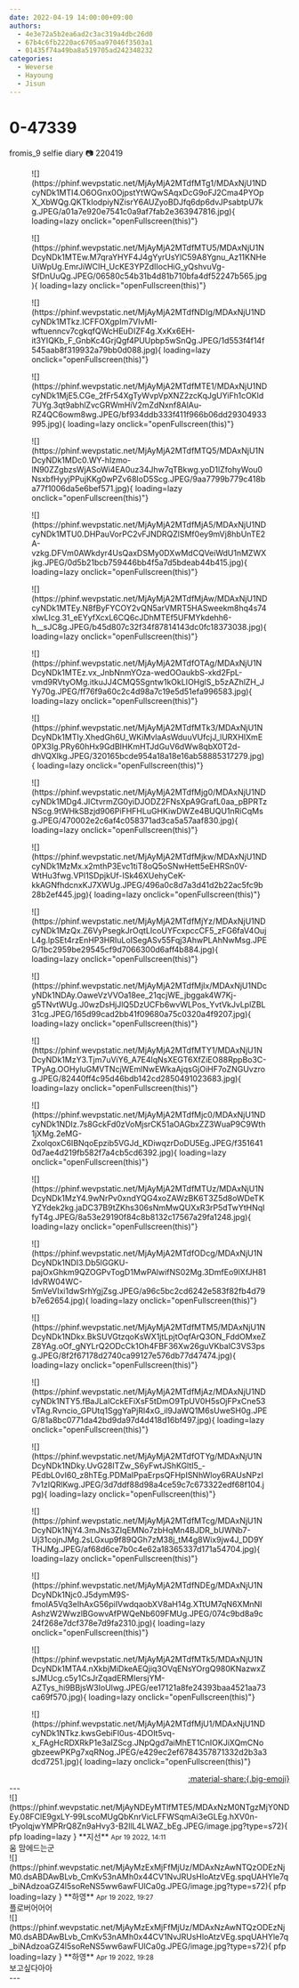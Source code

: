 ```yaml
---
date: 2022-04-19 14:00:00+09:00
authors:
  - 4e3e72a5b2ea6ad2c3ac319a4dbc26d0
  - 67b4c6fb2220ac6705aa97046f3503a1
  - 01435f74a49ba8a519705ad242348232
categories:
  - Weverse
  - Hayoung
  - Jisun
---
```


# 0-47339

<div class="post-container" markdown="1">
<div class="content-container md-sidebar__scrollwrap" markdown="1">

fromis_9 selfie diary 📷 220419 
<figure markdown="1">
![](https://phinf.wevpstatic.net/MjAyMjA2MTdfMTg1/MDAxNjU1NDcyNDk1MTI4.O6OGnx0OjpstYtWQwSAqxDcG9oFJ2Cma4PYOpX_XbWQg.QKTkIodpiyNZisrY6AUZyoBDJfq6dp6dvJPsabtpU7kg.JPEG/a01a7e920e7541c0a9af7fab2e363947816.jpg){ loading=lazy onclick="openFullscreen(this)"}
</figure>
<figure markdown="1">
![](https://phinf.wevpstatic.net/MjAyMjA2MTdfMTU5/MDAxNjU1NDcyNDk1MTEw.M7qraYHYF4J4gYyrUsYlC59A8Ygnu_Az11KNHeUiWpUg.EmrJiWCIH_UcKE3YPZdIIocHiG_yQshvuVg-SfDnUuQg.JPEG/06580c54b31b4d81b710bfa4df52247b565.jpg){ loading=lazy onclick="openFullscreen(this)"}
</figure>
<figure markdown="1">
![](https://phinf.wevpstatic.net/MjAyMjA2MTdfNDIg/MDAxNjU1NDcyNDk1MTkz.ICFFOXgpIm7VIvMI-wftuenncv7cgkqfQWcHEuDIZF4g.XxKx6EH-it3YIQKb_F_GnbKc4GrjQgf4PUUpbp5wSnQg.JPEG/1d553f4f14f545aab8f319932a79bb0d088.jpg){ loading=lazy onclick="openFullscreen(this)"}
</figure>
<figure markdown="1">
![](https://phinf.wevpstatic.net/MjAyMjA2MTdfMTE1/MDAxNjU1NDcyNDk1MjE5.CGe_2fFr54XgTyWvpVpXNZ2zcKqJgUYiFh1cOKld7UYg.3qt9abhlZvcGRWmHiV2mZdNxnf8AlAu-RZ4QC6owm8wg.JPEG/bf934ddb333f411f966b06dd29304933995.jpg){ loading=lazy onclick="openFullscreen(this)"}
</figure>
<figure markdown="1">
![](https://phinf.wevpstatic.net/MjAyMjA2MTdfMTQ5/MDAxNjU1NDcyNDk1MDc0.WY-hIzmo-lN90ZZgbzsWjASoWi4EA0uz34Jhw7qTBkwg.yoD1lZfohyWou0NsxbfHyyjPPujKKg0wPZv68IoD5Scg.JPEG/9aa7799b779c418ba77f1006da5e6bef571.jpg){ loading=lazy onclick="openFullscreen(this)"}
</figure>
<figure markdown="1">
![](https://phinf.wevpstatic.net/MjAyMjA2MTdfMjA5/MDAxNjU1NDcyNDk1MTU0.DHPauVorPC2vFJNDRQZlSMf0ey9mVj8hbUnTE2A-vzkg.DFVm0AWkdyr4UsQaxDSMy0DXwMdCQVeiWdU1nMZWXjkg.JPEG/0d5b21bcb759446bb4f5a7d5bdeab44b415.jpg){ loading=lazy onclick="openFullscreen(this)"}
</figure>
<figure markdown="1">
![](https://phinf.wevpstatic.net/MjAyMjA2MTdfMjAw/MDAxNjU1NDcyNDk1MTEy.N8fByFYCOY2vQN5arVMRT5HASweekm8hq4s74xlwLIcg.31_eEYyfXcxL6CQ6cJDhMTEf5UFMYkdehh6-h__sJC8g.JPEG/b45d807c32f34f87814143dc0fc18373038.jpg){ loading=lazy onclick="openFullscreen(this)"}
</figure>
<figure markdown="1">
![](https://phinf.wevpstatic.net/MjAyMjA2MTdfOTAg/MDAxNjU1NDcyNDk1MTEz.vx_JnbNnmYOza-wedOOaukbS-xkd2FpL-vmd9RVtyOMg.itkuJJ4CMQ5Sgntw1kOkLIOHglS_b5zAZhlZH_JYy70g.JPEG/ff76f9a60c2c4d98a7c19e5d51efa996583.jpg){ loading=lazy onclick="openFullscreen(this)"}
</figure>
<figure markdown="1">
![](https://phinf.wevpstatic.net/MjAyMjA2MTdfMTk3/MDAxNjU1NDcyNDk1MTIy.XhedGh6U_WKiMvlaAsWduuVUfcjJ_lURXHIXmE0PX3Ig.PRy60hHx9GdBIHKmHTJdGuV6dWw8qbX0T2d-dhVQXlkg.JPEG/320165bcde954a18a18e16ab58885317279.jpg){ loading=lazy onclick="openFullscreen(this)"}
</figure>
<figure markdown="1">
![](https://phinf.wevpstatic.net/MjAyMjA2MTdfMjg0/MDAxNjU1NDcyNDk1MDg4.JICtvrmZG0yiDJODZ2FNsXpA9GrafL0aa_pBPRTzNScg.9tWHkSBzjd906PiFHFHLuGHKiwDWZe4BUQU1nRiCqMsg.JPEG/470002e2c6af4c058371ad3ca5a57aaf830.jpg){ loading=lazy onclick="openFullscreen(this)"}
</figure>
<figure markdown="1">
![](https://phinf.wevpstatic.net/MjAyMjA2MTdfMjkw/MDAxNjU1NDcyNDk1MzMx.x2mthP3Evc1tiT8oQ5oSNwHett5eEHRSn0V-WtHu3fwg.VPl1SDpjkUf-ISk46XUehyCeK-kkAGNfhdcnxKJ7XWUg.JPEG/496a0c8d7a3d41d2b22ac5fc9b28b2ef445.jpg){ loading=lazy onclick="openFullscreen(this)"}
</figure>
<figure markdown="1">
![](https://phinf.wevpstatic.net/MjAyMjA2MTdfMjYz/MDAxNjU1NDcyNDk1MzQx.Z6VyPsegkJrOqtLIcoUYFcxpccCF5_zFG6faV4OujL4g.lpSEt4rzEnHP3HRIuLoISegASv55Fqj3AhwPLAhNwMsg.JPEG/1bc2959be29545cf9d7066300d6aff4b884.jpg){ loading=lazy onclick="openFullscreen(this)"}
</figure>
<figure markdown="1">
![](https://phinf.wevpstatic.net/MjAyMjA2MTdfMjIx/MDAxNjU1NDcyNDk1NDAy.OaweVzVVOa18ee_21qcjWE_jbggak4W7Kj-g5TNvtWUg.J0wzDsHjJlQ5DzUCFb6wvWLPos_YvtVkJvLplZBL31cg.JPEG/165d99cad2bb41f09680a75c0320a4f9207.jpg){ loading=lazy onclick="openFullscreen(this)"}
</figure>
<figure markdown="1">
![](https://phinf.wevpstatic.net/MjAyMjA2MTdfMTY1/MDAxNjU1NDcyNDk1MzY3.Tjm7uViY6_A7E4lqNsXEGT6XfZiEO88RppBo3C-TPyAg.OOHyluGMVTNcjWEmlNwEWkaAjqsGjOiHF7oZNGUvzrog.JPEG/82440ff4c95d46bdb142cd2850491023683.jpg){ loading=lazy onclick="openFullscreen(this)"}
</figure>
<figure markdown="1">
![](https://phinf.wevpstatic.net/MjAyMjA2MTdfMjc0/MDAxNjU1NDcyNDk1NDIz.7s8GckFd0zVoMjsrCK51aOAGbxZZ3WuaP9C9Wth1jXMg.2eMG-ZxolqoxC6IBNqoEpzib5VGJd_KDiwqzrDoDU5Eg.JPEG/f3516410d7ae4d219fb582f7a4cb5cd6392.jpg){ loading=lazy onclick="openFullscreen(this)"}
</figure>
<figure markdown="1">
![](https://phinf.wevpstatic.net/MjAyMjA2MTdfMTUz/MDAxNjU1NDcyNDk1MzY4.9wNrPv0xndYQG4xoZAWzBK6T3Z5d8oWDeTKYZYdek2kg.jaDC37B9tZKhs306sNmMwQUXxR3rP5dTwYtHNqIfyT4g.JPEG/8a53e29190f84c8b8132c17567a29fa1248.jpg){ loading=lazy onclick="openFullscreen(this)"}
</figure>
<figure markdown="1">
![](https://phinf.wevpstatic.net/MjAyMjA2MTdfODcg/MDAxNjU1NDcyNDk1NDI3.Db5lGGKU-pajOxGhkm9QZOGPvTogD1MwPAlwifNS02Mg.3DmfEo9lXfJH81ldvRW04WC-5mVeVIxi1dwSrhYgjZsg.JPEG/a96c5bc2cd6242e583f82fb4d79b7e62654.jpg){ loading=lazy onclick="openFullscreen(this)"}
</figure>
<figure markdown="1">
![](https://phinf.wevpstatic.net/MjAyMjA2MTdfMTM5/MDAxNjU1NDcyNDk1NDkx.BkSUVGtzqoKsWX1jtLpjtOqfArQ3ON_FddOMxeZZ8YAg.oOf_gNYLrQ2ODcCk1Oh4FBF36Xw26guVKbalC3VS3psg.JPEG/8f2f67178d2740ca99127e576db77d47474.jpg){ loading=lazy onclick="openFullscreen(this)"}
</figure>
<figure markdown="1">
![](https://phinf.wevpstatic.net/MjAyMjA2MTdfMjAz/MDAxNjU1NDcyNDk1NTY5.fBaJLalCckEFiXsF5tDmO9TpUV0H5sOjFPxCne53vTAg.Rvncio_GPUtq1SggYaPjRl4xG_il9JaWQ1M6sUweSH0g.JPEG/81a8bc0771da42bd9da97d4d418d16bf497.jpg){ loading=lazy onclick="openFullscreen(this)"}
</figure>
<figure markdown="1">
![](https://phinf.wevpstatic.net/MjAyMjA2MTdfOTYg/MDAxNjU1NDcyNDk1NDky.UvG28ITZw_S6yFwtJShKGltI5_-PEdbL0vI60_z8hTEg.PDMaIPpaErpsQFHpISNhWloy6RAUsNPzI7v1zIQRlKwg.JPEG/3d7ddf88d98a4ce59c7c673322edf68f104.jpg){ loading=lazy onclick="openFullscreen(this)"}
</figure>
<figure markdown="1">
![](https://phinf.wevpstatic.net/MjAyMjA2MTdfMTcg/MDAxNjU1NDcyNDk1NjY4.3mJNs3ZIqEMNo7zbHqMn4BJDR_bUWNb7-Uj31cojnJMg.2sLGxup9f89QGh7zM38j_tM4g8Wix9jw4J_DD9YTHJMg.JPEG/af68d6ce7b0c4e62a18365337d171a54704.jpg){ loading=lazy onclick="openFullscreen(this)"}
</figure>
<figure markdown="1">
![](https://phinf.wevpstatic.net/MjAyMjA2MTdfNDEg/MDAxNjU1NDcyNDk1Njc0.J5dymM9S-fmoIA5Vq3eIhAxG56piIVwdqaobXV8aH14g.XTtUM7qN6XMnNIAshzW2WwzlBGowvAfPWQeNb609FMUg.JPEG/074c9bd8a9c24f268e7dcf378e7d9fa2310.jpg){ loading=lazy onclick="openFullscreen(this)"}
</figure>
<figure markdown="1">
![](https://phinf.wevpstatic.net/MjAyMjA2MTdfMTk5/MDAxNjU1NDcyNDk1MTA4.nXkbjMiDkeAEQjiq3OVqENsYOrgQ980KNazwxZsJMUcg.c5y1CsJrZqadERMIersjYM-AZTys_hi9BBjsW3IoUlwg.JPEG/ee17121a8fe24393baa4521aa73ca69f570.jpg){ loading=lazy onclick="openFullscreen(this)"}
</figure>
<figure markdown="1">
![](https://phinf.wevpstatic.net/MjAyMjA2MTdfMjU1/MDAxNjU1NDcyNDk1NTkz.kwsGebiFI0us-4DOIt5vq-x_FAgHcRDXRkP1e3aIZScg.JNpQgd7aiMhET1CnIOKJiXQmCNogbzeewPKPg7xqRNog.JPEG/e429ec2ef6784357871332d2b3a3dcd7251.jpg){ loading=lazy onclick="openFullscreen(this)"}
</figure>
</div>
</div>

<div style="text-align: right;" markdown="1">
<a href="https://weverse.io/fromis9/media/0-47339" style="text-align: right;">:material-share:{.big-emoji}</a>
</div>
---

<div class="comments-container md-sidebar__scrollwrap" markdown="1">
<div class="comment" markdown="1">
<div class='id-container' markdown="1">
![](https://phinf.wevpstatic.net/MjAyNDEyMTlfMTE5/MDAxNzM0NTgzMjY0NDEy.08FClE9gxLY-99LscoMUgQbKnrVicLFFWSqmAi3eGLEg.hXV0n-tPyoIqjwYMPRrQ8Zn9aHvy3-B2llL4LWAZ_bEg.JPEG/image.jpg?type=s72){ pfp loading=lazy }
**<span class="artist">지선</span>** <small>Apr 19 2022, 14:11</small><br>
</div>
<div class='comment-body' markdown="1">
움 맘에드는군
</div>
</div>
<div class="comment" markdown="1">
<div class='id-container' markdown="1">
![](https://phinf.wevpstatic.net/MjAyMzExMjFfMjUz/MDAxNzAwNTQzODEzNjM0.dsABDAwBLvb_CmKv53nAMh0x44CV1NvJRUsHloAtzVEg.spqUAHYle7q_biNAdzoaGZ4l5soReNS5ww6awFUlCa0g.JPEG/image.jpg?type=s72){ pfp loading=lazy }
**<span class="artist">하영</span>** <small>Apr 19 2022, 19:27</small><br>
</div>
<div class='comment-body' markdown="1">
플로버어어어
</div>
</div>
<div class="comment" markdown="1">
<div class='id-container' markdown="1">
![](https://phinf.wevpstatic.net/MjAyMzExMjFfMjUz/MDAxNzAwNTQzODEzNjM0.dsABDAwBLvb_CmKv53nAMh0x44CV1NvJRUsHloAtzVEg.spqUAHYle7q_biNAdzoaGZ4l5soReNS5ww6awFUlCa0g.JPEG/image.jpg?type=s72){ pfp loading=lazy }
**<span class="artist">하영</span>** <small>Apr 19 2022, 19:28</small><br>
</div>
<div class='comment-body' markdown="1">
보고싶다아아
</div>
</div>
</div>
---
